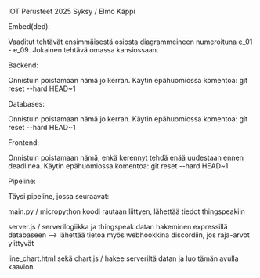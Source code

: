 
IOT Perusteet 2025 Syksy
/ Elmo Käppi

Embed(ded):

Vaaditut tehtävät ensimmäisestä osiosta diagrammeineen numeroituna e_01 - e_09.
Jokainen tehtävä omassa kansiossaan.

Backend:

Onnistuin poistamaan nämä jo kerran. Käytin epähuomiossa komentoa:
git reset --hard HEAD~1

Databases:

Onnistuin poistamaan nämä jo kerran. Käytin epähuomiossa komentoa:
git reset --hard HEAD~1

Frontend:

Onnistuin poistamaan nämä, enkä kerennyt tehdä enää uudestaan ennen deadlinea. Käytin epähuomiossa komentoa:
git reset --hard HEAD~1

Pipeline:

Täysi pipeline, jossa seuraavat:

main.py / micropython koodi rautaan liittyen, lähettää tiedot thingspeakiin

server.js / serverilogiikka ja thingspeak datan hakeminen expressillä databaseen
--> lähettää tietoa myös webhookkina discordiin, jos raja-arvot ylittyvät

line_chart.html sekä chart.js / hakee serveriltä datan ja luo tämän avulla kaavion
